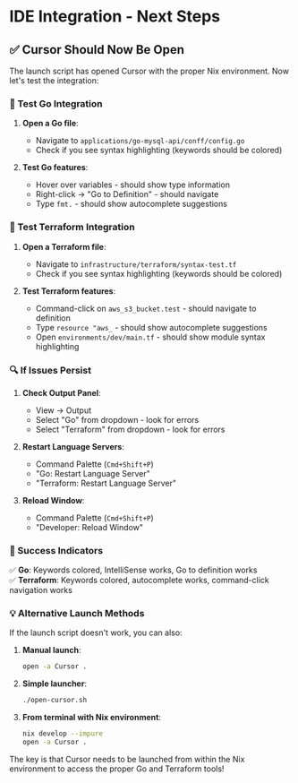 # IDE Integration - Next Steps

## ✅ **Cursor Should Now Be Open**

The launch script has opened Cursor with the proper Nix environment. Now let's test the integration:

### **🧪 Test Go Integration**

1. **Open a Go file**:
   - Navigate to `applications/go-mysql-api/conff/config.go`
   - Check if you see syntax highlighting (keywords should be colored)

2. **Test Go features**:
   - Hover over variables - should show type information
   - Right-click → "Go to Definition" - should navigate
   - Type `fmt.` - should show autocomplete suggestions

### **🧪 Test Terraform Integration**

1. **Open a Terraform file**:
   - Navigate to `infrastructure/terraform/syntax-test.tf`
   - Check if you see syntax highlighting (keywords should be colored)

2. **Test Terraform features**:
   - Command-click on `aws_s3_bucket.test` - should navigate to definition
   - Type `resource "aws_` - should show autocomplete suggestions
   - Open `environments/dev/main.tf` - should show module syntax highlighting

### **🔍 If Issues Persist**

1. **Check Output Panel**:
   - View → Output
   - Select "Go" from dropdown - look for errors
   - Select "Terraform" from dropdown - look for errors

2. **Restart Language Servers**:
   - Command Palette (`Cmd+Shift+P`)
   - "Go: Restart Language Server"
   - "Terraform: Restart Language Server"

3. **Reload Window**:
   - Command Palette (`Cmd+Shift+P`)
   - "Developer: Reload Window"

### **🎯 Success Indicators**

✅ **Go**: Keywords colored, IntelliSense works, Go to definition works  
✅ **Terraform**: Keywords colored, autocomplete works, command-click navigation works  

### **💡 Alternative Launch Methods**

If the launch script doesn't work, you can also:

1. **Manual launch**:
   ```bash
   open -a Cursor .
   ```

2. **Simple launcher**:
   ```bash
   ./open-cursor.sh
   ```

3. **From terminal with Nix environment**:
   ```bash
   nix develop --impure
   open -a Cursor .
   ```

The key is that Cursor needs to be launched from within the Nix environment to access the proper Go and Terraform tools!


